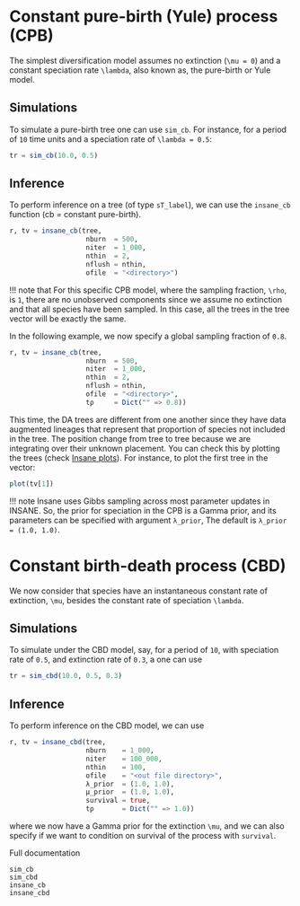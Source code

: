 # Constant pure-birth (Yule) process (CPB)

The simplest diversification model assumes no extinction (``\mu = 0``) and a constant speciation rate ``\lambda``, also known as, the pure-birth or Yule model.

## Simulations

To simulate a pure-birth tree one can use `sim_cb`. For instance, for a period of ``10`` time units and a speciation rate of ``\lambda = 0.5``:
```julia
tr = sim_cb(10.0, 0.5)
```

## Inference

To perform inference on a tree (of type `sT_label`), we can use the `insane_cb` function (cb = constant pure-birth).
```julia
r, tv = insane_cb(tree,
                   nburn  = 500,
                   niter  = 1_000,
                   nthin  = 2,
                   nflush = nthin,
                   ofile  = "<directory>")
```

!!! note 
    that For this specific CPB model, where the sampling fraction, ``\rho``, is ``1``, there are no unobserved components since we assume no extinction and that all species have been sampled. In this case, all the trees in the tree vector will be exactly the same.

In the following example, we now specify a global sampling fraction of `0.8`.
```julia
r, tv = insane_cb(tree,
                   nburn  = 500,
                   niter  = 1_000,
                   nthin  = 2,
                   nflush = nthin,
                   ofile  = "<directory>",
                   tρ     = Dict("" => 0.8))
```

This time, the DA trees are different from one another since they have data augmented lineages that represent that proportion of species not included in the tree. The position change from tree to tree because we are integrating over their unknown placement. You can check this by plotting the trees (check [Insane plots](@ref)). For instance, to plot the first tree in the vector:
```julia
plot(tv[1])
```

!!! note
    Insane uses Gibbs sampling across most parameter updates in INSANE. So, the prior for speciation in the CPB is a Gamma prior, and its parameters can be specified with argument `λ_prior`, The default is `λ_prior = (1.0, 1.0)`.


# Constant birth-death process (CBD)

We now consider that species have an instantaneous constant rate of extinction, ``\mu``, besides the constant rate of speciation ``\lambda``.

## Simulations

To simulate under the CBD model, say, for a period of ``10``, with speciation rate of ``0.5``, and extinction rate of ``0.3``, a one can use
```julia
tr = sim_cbd(10.0, 0.5, 0.3)
```

## Inference

To perform inference on the CBD model, we can use
```julia
r, tv = insane_cbd(tree,
                   nburn    = 1_000,
                   niter    = 100_000,
                   nthin    = 100, 
                   ofile    = "<out file directory>",
                   λ_prior  = (1.0, 1.0),
                   μ_prior  = (1.0, 1.0),
                   survival = true,
                   tρ       = Dict("" => 1.0))
```
where we now have a Gamma prior for the extinction ``\mu``, and we can also specify if we want to condition on survival of the process with `survival`.


Full documentation
```@docs
sim_cb
sim_cbd
insane_cb
insane_cbd
```

